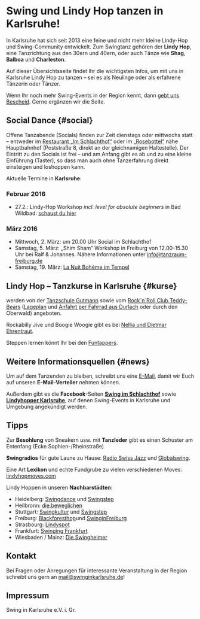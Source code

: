 Swing und Lindy Hop tanzen in Karlsruhe!
========================================

In Karlsruhe hat sich seit 2013 eine feine und nicht mehr kleine Lindy-Hop und
Swing-Community entwickelt. Zum Swingtanz gehören der **Lindy Hop**, eine
Tanzrichtung aus den 30ern und 40ern, oder auch Tänze wie **Shag**, **Balboa** und
**Charleston**.

Auf dieser Übersichtsseite findet Ihr die wichtigsten Infos, um mit uns in
Karlsruhe Lindy Hop zu tanzen – sei es als Neulinge oder als erfahrene Tänzerin
oder Tänzer.

Wenn Ihr noch mehr Swing-Events in der Region kennt, dann
[gebt uns Bescheid](mailto:mail@swinginkarlsruhe.de).
Gerne ergänzen wir die Seite.

Social Dance {#social}
-------------

Offene Tanzabende (Socials) finden zur Zeit dienstags oder mittwochs statt – entweder im [Restaurant „Im Schlachthof“](http://www.imschlachthof.de/) oder im [„Rosebottel“](http://rosebottel.de/) nähe Hauptbahnhof (Poststraße 8, direkt an der gleichnamigen Haltestelle). Der Eintritt zu den Socials ist frei – und am Anfang gibt es ab und zu eine kleine Einführung (Taster), so dass man auch ohne Tanzerfahrung direkt einsteigen und loshoppen kann.

Aktuelle Termine in **Karlsruhe**:

### Februar 2016 ###

 * 27.2.: Lindy-Hop Workshop *incl. level for absolute beginners* in Bad Wildbad: [schaust du hier](http://www.bad-wild-bad-hop.de/)

### März 2016 ###

 * Mittwoch, 2. März: um 20.00 Uhr Social im Schlachthof
 * Samstag, 5. März: „Shim Sham“ Workshop in Freiburg von 12.00-15.30 Uhr bei Ralf & Johannes. Nähere Informationen unter <info@tanzraum-freiburg.de>
 * Samstag, 19. März: [La Nuit Bohème im Tempel](http://www.kulturverein-tempel.de/index.php?id=679)

Lindy Hop – Tanzkurse in Karlsruhe {#kurse}
----------------------------------

werden von der
[Tanzschule Gutmann](http://www.tanzschule-gutmann.de/karlsruhe/tanzkurse/lindyhop)
sowie vom
[Rock´n´Roll Club Teddy-Bears](https://sites.google.com/site/rocknrollclubteddybears/)
([Lageplan](Lageplan-Teddybears.jpg) und
[Anfahrt per Fahrrad aus Durlach](https://www.google.de/maps/dir/Karlsruhe-Durlach/Oberwaldstadion/@48.9936582,8.440863,15z/data=!4m19!4m18!1m10!1m1!1s0x479708ed00de37c9:0x9da7cfeffb8d9c58!2m2!1d8.462622!2d49.002578!3m4!1m2!1d8.4456409!2d48.9850912!3s0x479708b09e683ba1:0xcfaae45eba762ac9!1m5!1m1!1s0x479708a57c6c1553:0xd1e1ba4e222f14ce!2m2!1d8.439018!2d48.98598!3e1)
oder durch den Oberwald) angeboten.

Rockabilly Jive und Boogie Woogie gibt es bei [Nellia und Dietmar Ehrentraut](http://www.nellia.de/).

Steppen lernen könnt Ihr bei den [Funtappers](http://www.funtappers.de/).

Weitere Informationsquellen {#news}
---------------------------

Um auf dem Tanzenden zu bleiben, schreibt uns eine
[E-Mail](mailto:mail@swinginkarlsruhe.de), damit wir Euch auf unseren
**E-Mail-Verteiler** nehmen können.

Außerdem gibt es die **Facebook**-Seiten
[**Swing im Schlachthof**](https://www.facebook.com/swingimschlachthof)
sowie
[**Lindyhopper Karlsruhe**](https://www.facebook.com/groups/352902798145785/),
auf denen Swing-Events in Karlsruhe und Umgebung angekündigt werden.

Tipps
-----

Zur **Besohlung** von Sneakern usw. mit **Tanzleder** gibt es einen
Schuster am Entenfang (Ecke Sophien-/Rheinstraße)

**Swingradios** für gute Laune zu Hause:
[Radio Swiss Jazz](http://www.radioswissjazz.ch/de) und
[Globalswing](/http://www.gsb.fm/).

Eine Art **Lexikon** und echte Fundgrube zu vielen verschiedenen Moves:
[lindyhopmoves.com](http://lindyhopmoves.com/ "Lindy-Lexikon")


Lindy Hoppen in unseren **Nachbarstädten**:

- Heidelberg:
  [Swingdance](http://www.swingdance-heidelberg.de/kalender/)
  und
  [Swingstep](http://swingstep.com/heidelberg/kalender/)
- Heilbronn:
  [die.beweglichen](https://www.facebook.com/die.beweglichen)
- Stuttgart:
  [Swingkultur](http://www.swingkultur.de/kalender.html)
  und
  [Swingstep](http://swingstep.com/stuttgart/kalender/)
- Freiburg:
  [Blackforesthop](http://blackforesthop.com/)und
  [SwinginFreiburg](http://www.swinginfreiburg.de/)
- Strasbourg: [Lindyspot](http://lindyspot.fr/)
- Frankfurt: [Swinging Frankfurt](http://www.swinging-frankfurt.de/)
- Wiesbaden / Mainz: [Die Swingheimer](http://www.swinginwiesbaden.de/)

Kontakt
-------

Bei Fragen oder Anregungen für interessante Veranstaltung in der Region
schreibt uns gern an <mail@swinginkarlsruhe.de>!

Impressum
---------

Swing in Karlsruhe e.V. i. Gr.

